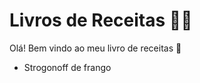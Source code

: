 # Livros de Receitas :man_cook:

Olá! Bem vindo ao meu livro de receitas :wave:

- Strogonoff de frango

